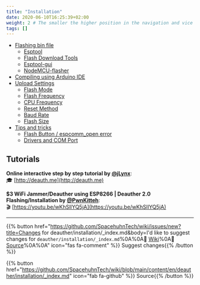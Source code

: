 ```yaml
---
title: "Installation"
date: 2020-06-10T16:25:39+02:00
weight: 2 # The smaller the higher position in the navigation and vice versa
tags: []
---
```


- [Flashing bin file](/deauther/installation/flashing)
  - [Esptool](/deauther/installation/flashing/#esptool)
  - [Flash Download Tools](/deauther/installation/flashing/#flash-download-tools)
  - [Esptool-gui](/deauther/installation/flashing/#esptool-gui)
  - [NodeMCU-flasher](/deauther/installation/flashing/#nodemcu-flasher)
- [Compiling using Arduino IDE](/deauther/installation/compiling)
- [Upload Settings](/deauther/installation/upload)
    - [Flash Mode](/deauther/installation/upload/#flash-mode)
    - [Flash Frequency](/deauther/installation/upload/#flash-frequency)
    - [CPU Frequency](/deauther/installation/upload/#cpu-frequency)
    - [Reset Method](/deauther/installation/upload/#reset-method)
    - [Baud Rate](/deauther/installation/upload/#baud-rate)
    - [Flash Size](/deauther/installation/upload/#flash-size)
- [Tips and tricks](/deauther/installation/tips)
  - [Flash Button / espcomm_open error](/deauther/installation/tips/#flash-Button-and-espcomm_open-error)
  - [Drivers and COM Port](/deauther/installation/tips/#drivers-and-com-port)
  


## Tutorials

**Online interactive step by step tutorial by [@jLynx](http://github.com/jLynx)**:  
🎓 [http://deauth.me](http://deauth.me)  

**$3 WiFi Jammer/Deauther using ESP8266 | Deauther 2.0 Flashing/Installation  by [@PwnKitteh](https://github.com/PwnKitteh)**:  
🎬 [https://youtu.be/wKhSlIYQ5jA](https://youtu.be/wKhSlIYQ5jA)

---

{{% button href="https://github.com/SpacehuhnTech/wiki/issues/new?title=Changes for deauther/installation/_index.md&body=I'd like to suggest changes for `deauther/installation/_index.md`%0A%0A:link: [Wiki](https://spacehuhn.wiki/deauther/installation/)%0A:link: [Source](https://github.com/SpacehuhnTech/wiki/blob/main/content/en/deauther/installation/_index.md)%0A%0A<!-- Describe your desired changes -->" icon="fas fa-comment" %}}&nbsp;Suggest changes{{% /button %}}

{{% button href="https://github.com/SpacehuhnTech/wiki/blob/main/content/en/deauther/installation/_index.md" icon="fab fa-github" %}}&nbsp;Source{{% /button %}}
